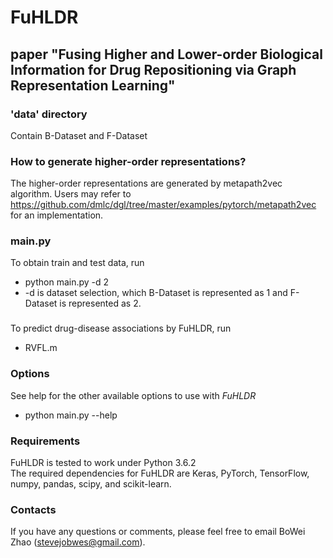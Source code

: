 # FuHLDR
## paper "Fusing Higher and Lower-order Biological Information for Drug Repositioning via Graph Representation Learning"

### 'data' directory
Contain B-Dataset and F-Dataset

### How to generate higher-order representations?
The higher-order representations are generated by metapath2vec algorithm. Users may refer to https://github.com/dmlc/dgl/tree/master/examples/pytorch/metapath2vec for an implementation.

### main.py
To obtain train and test data, run
  - python main.py -d 2
  - -d is dataset selection, which B-Dataset is represented as 1 and F-Dataset is represented as 2.

###
To predict drug-disease associations by FuHLDR, run
  - RVFL.m

### Options
See help for the other available options to use with *FuHLDR*
  - python main.py --help

### Requirements
FuHLDR is tested to work under Python 3.6.2  
The required dependencies for FuHLDR are Keras, PyTorch, TensorFlow, numpy, pandas, scipy, and scikit-learn.

### Contacts
If you have any questions or comments, please feel free to email BoWei Zhao (stevejobwes@gmail.com).
